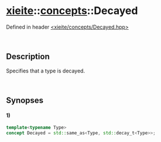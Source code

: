 # [xieite](../../xieite.md)\:\:[concepts](../../concepts.md)\:\:Decayed
Defined in header [<xieite/concepts/Decayed.hpp>](../../../include/xieite/concepts/Decayed.hpp)

&nbsp;

## Description
Specifies that a type is decayed.

&nbsp;

## Synopses
#### 1)
```cpp
template<typename Type>
concept Decayed = std::same_as<Type, std::decay_t<Type>>;
```
